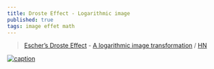 ```yaml
---
title: Droste Effect - Logarithmic image
published: true
tags: image effet math
---
```

> [Escher’s Droste Effect](http://2008.sub.blue/projects/droste.html) - [A logarithmic image transformation](http://www.josleys.com/article_show.php?id=82) / [HN](https://news.ycombinator.com/item?id=15763308)

[![caption](https://78.media.tumblr.com/360755129598f8981e081cca4e9c5462/tumblr_p89lzakCtn1txeruoo1_500.gif)](https://konczakowski.tumblr.com/archive)
